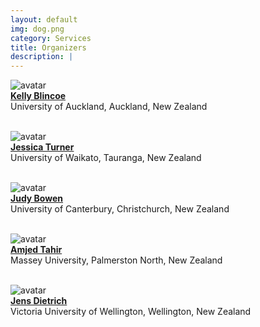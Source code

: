 ```yaml
---
layout: default
img: dog.png
category: Services
title: Organizers
description: |
---
```


![avatar](https://images.weserv.nl/?url=https://profiles.auckland.ac.nz/k-blincoe/photo?v=1&h=100&w=100&fit=cover&mask=circle&maxage=7d)<br>
[**Kelly Blincoe**](https://kblincoe.github.io/) <br> University of Auckland, Auckland, New Zealand
<br>
<br>

![avatar](https://images.weserv.nl/?url=https://profiles.waikato.ac.nz/jessica.turner/photo?v=1&h=100&w=100&fit=cover&mask=circle&maxage=7d)<br>
[**Jessica Turner**](https://profiles.waikato.ac.nz/jessica.turner) <br> University of Waikato, Tauranga, New Zealand
<br>
<br>

![avatar](https://images.weserv.nl/?url=https://profiles.waikato.ac.nz/judy.bowen/photo?v=1&h=100&w=100&fit=cover&mask=circle&maxage=7d)<br>
[**Judy Bowen**](https://profiles.waikato.ac.nz/judy.bowen) <br> University of Canterbury, Christchurch, New Zealand
<br>
<br>

![avatar](https://images.weserv.nl/?url=https://conf.researchr.org/getProfileImage/amjedtahir/8de3cc3f-2d29-425d-b997-399d3e03747d/small.jpg?1619089774000?v=1&h=100&w=100&fit=cover&mask=circle&maxage=7d)<br>
[**Amjed Tahir**](https://sites.google.com/site/amjedtahir) <br> Massey University, Palmerston North, New Zealand
<br>
<br>

![avatar](https://images.weserv.nl/?url=https://people.wgtn.ac.nz/jens.dietrich/photo?v=1&h=100&w=100&fit=cover&mask=circle&maxage=7d)<br>
[**Jens Dietrich**](https://people.wgtn.ac.nz/jens.dietrich/professional) <br> Victoria University of Wellington, Wellington, New Zealand
